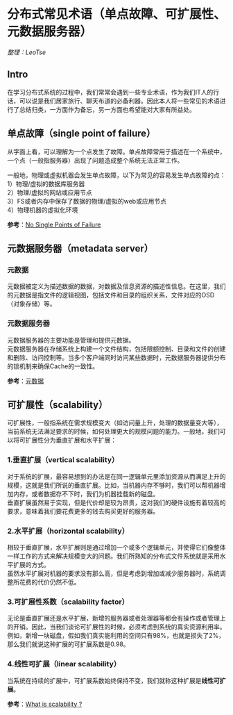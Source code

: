 # 分布式常见术语（单点故障、可扩展性、元数据服务器）
_整理：LeoTse_

## Intro
在学习分布式系统的过程中，我们常常会遇到一些专业术语，作为我们IT人的行话，可以说是我们居家旅行、聊天布道的必备利器。因此本人将一些常见的术语进行了总结归类，一方面作为备忘，另一方面也希望能对大家有所益处。

## 单点故障（single point of failure）
从字面上看，可以理解为一个点发生了故障。单点故障常用于描述在一个系统中，一个点（一般指服务器）出现了问题造成整个系统无法正常工作。  

一般地，物理或虚拟机器会发生单点故障，以下为常见的容易发生单点故障的点：
	1）物理/虚拟的数据库服务器  
	2）物理/虚拟的网站或应用节点  
	3）FS或者内存中保存了数据的物理/虚拟的web或应用节点  
	4）物理机器的虚拟化环境  

**参考**：[No Single Points of Failure](http://techblog.mdsol.com/2014/06/16/no_single_points_failure.html)

## 元数据服务器（metadata server）
### 元数据
元数据被定义为描述数据的数据，对数据及信息资源的描述性信息。在这里，我们的元数据是指文件的逻辑视图，包括文件和目录的组织关系，文件对应的OSD（对象存储）等。

### 元数据服务器
元数据服务器的主要功能是管理和提供元数据。  
元数据服务器在存储系统上构建一个文件结构，包括限额控制、目录和文件的创建和删除、访问控制等。当多个客户端同时访问某些数据时，元数据服务器提供分布的锁机制来确保Cache的一致性。  

**参考**：[元数据](http://baike.baidu.com/view/107838.htm)

## 可扩展性（scalability）
可扩展性，一般指系统在需求规模变大（如访问量上升，处理的数据量变大等），当前系统无法满足要求的时候，如何处理更大的规模问题的能力。一般地，我们可以将可扩展性分为垂直扩展和水平扩展：

### 1.垂直扩展（vertical scalability）
对于系统的扩展，最容易想到的办法是在同一逻辑单元里添加资源从而满足上升的规模，这就是我们所说的垂直扩展。比如，当机器内存不够时，我们可以帮机器增加内存，或者数据存不下时，我们为机器挂载新的磁盘。  
垂直扩展虽然易于实现，但是代价却是较为昂贵，这对我们的硬件设施有着较高的要求，意味着我们要花费更多的钱去购买更好的服务器。

### 2.水平扩展（horizontal scalability）
相较于垂直扩展，水平扩展则是通过增加一个或多个逻辑单元，并使得它们像整体一样工作的方式来解决规模变大的问题。我们所熟知的分布式文件系统就是采用水平扩展的方式。  
虽然水平扩展对机器的要求没有那么高，但是考虑到增加或减少服务器时，系统调整所花费的代价仍然不低。

### 3.可扩展性系数（scalability factor）
无论是垂直扩展还是水平扩展，新增的服务器或者处理器等都会有操作或者管理上的开销。因此，当我们谈论可扩展性的时候，必须考虑到系统的真实资源利用率。例如，新增一块磁盘，假如我们真实能利用的空间只有98%，也就是损失了2%，那么我们就说这种扩展的可扩展系数是0.98。

### 4.线性可扩展（linear scalability）
当系统在持续的扩展中，可扩展系数始终保持不变，我们就称这种扩展是**线性可扩展**。

**参考**：[What is scalability ?](http://www.royans.net/wp/2007/09/22/what-is-scalability/)